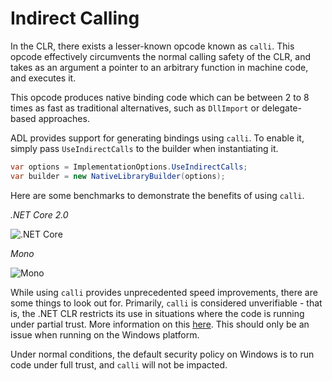 Indirect Calling
================

In the CLR, there exists a lesser-known opcode known as `calli`. This opcode effectively circumvents the normal calling
safety of the CLR, and takes as an argument a pointer to an arbitrary function in machine code, and executes it.

This opcode produces native binding code which can be between 2 to 8 times as fast as traditional alternatives, such as
`DllImport` or delegate-based approaches.

ADL provides support for generating bindings using `calli`. To enable it, simply pass `UseIndirectCalls` to the builder
when instantiating it.

```c#
var options = ImplementationOptions.UseIndirectCalls;
var builder = new NativeLibraryBuilder(options);
``` 

Here are some benchmarks to demonstrate the benefits of using `calli`.

*.NET Core 2.0*

![.NET Core][benchmark-netcore]

*Mono*

![Mono][benchmark-mono] 

While using `calli` provides unprecedented speed improvements, there are some things to look out for. Primarily, `calli`
is considered unverifiable - that is, the .NET CLR restricts its use in situations where the code is running under 
partial trust. More information on this [here][calli-unverifiable]. This should only be an issue when running on the 
Windows platform.

Under normal conditions, the default security policy on Windows is to run code under full trust, and `calli` will not be
impacted.


[calli-unverifiable]: https://blogs.msdn.microsoft.com/shawnfa/2004/06/14/calli-is-not-verifiable/
[benchmark-netcore]: https://i.imgur.com/9sjFxkB.png
[benchmark-mono]: https://i.imgur.com/isPcqZ5.png
